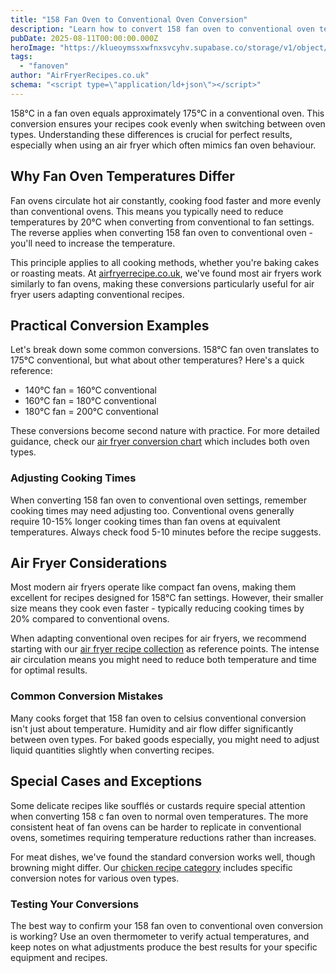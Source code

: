 ```yaml
---
title: "158 Fan Oven to Conventional Oven Conversion"
description: "Learn how to convert 158 fan oven to conventional oven temps for perfect baking results every time with our easy guide."
pubDate: 2025-08-11T00:00:00.000Z
heroImage: "https://klueoymssxwfnxsvcyhv.supabase.co/storage/v1/object/public/md/158-fan-oven-to-conventional-oven-conversion-a16a9004.png"
tags:
  - "fanoven"
author: "AirFryerRecipes.co.uk"
schema: "<script type=\"application/ld+json\"></script>"
---
```


<p>158°C in a fan oven equals approximately 175°C in a conventional oven. This conversion ensures your recipes cook evenly when switching between oven types. Understanding these differences is crucial for perfect results, especially when using an air fryer which often mimics fan oven behaviour.</p>

<h2>Why Fan Oven Temperatures Differ</h2>
<p>Fan ovens circulate hot air constantly, cooking food faster and more evenly than conventional ovens. This means you typically need to reduce temperatures by 20°C when converting from conventional to fan settings. The reverse applies when converting 158 fan oven to conventional oven - you'll need to increase the temperature.</p>
<p>This principle applies to all cooking methods, whether you're baking cakes or roasting meats. At <a href=https://www.airfryerrecipe.co.uk>airfryerrecipe.co.uk</a>, we've found most air fryers work similarly to fan ovens, making these conversions particularly useful for air fryer users adapting conventional recipes.</p>

<h2>Practical Conversion Examples</h2>
<p>Let's break down some common conversions. 158°C fan oven translates to 175°C conventional, but what about other temperatures? Here's a quick reference:</p>
<ul>
<li>140°C fan = 160°C conventional</li>
<li>160°C fan = 180°C conventional</li>
<li>180°C fan = 200°C conventional</li>
</ul>
<p>These conversions become second nature with practice. For more detailed guidance, check our <a href=https://www.airfryerrecipe.co.uk/air-fryer-conversion-chart>air fryer conversion chart</a> which includes both oven types.</p>

<h3>Adjusting Cooking Times</h3>
<p>When converting 158 fan oven to conventional oven settings, remember cooking times may need adjusting too. Conventional ovens generally require 10-15% longer cooking times than fan ovens at equivalent temperatures. Always check food 5-10 minutes before the recipe suggests.</p>

<h2>Air Fryer Considerations</h2>
<p>Most modern air fryers operate like compact fan ovens, making them excellent for recipes designed for 158°C fan settings. However, their smaller size means they cook even faster - typically reducing cooking times by 20% compared to conventional ovens.</p>
<p>When adapting conventional oven recipes for air fryers, we recommend starting with our <a href=https://www.airfryerrecipe.co.uk/recipes>air fryer recipe collection</a> as reference points. The intense air circulation means you might need to reduce both temperature and time for optimal results.</p>

<h3>Common Conversion Mistakes</h3>
<p>Many cooks forget that 158 fan oven to celsius conventional conversion isn't just about temperature. Humidity and air flow differ significantly between oven types. For baked goods especially, you might need to adjust liquid quantities slightly when converting recipes.</p>

<h2>Special Cases and Exceptions</h2>
<p>Some delicate recipes like soufflés or custards require special attention when converting 158 c fan oven to normal oven temperatures. The more consistent heat of fan ovens can be harder to replicate in conventional ovens, sometimes requiring temperature reductions rather than increases.</p>
<p>For meat dishes, we've found the standard conversion works well, though browning might differ. Our <a href=https://www.airfryerrecipe.co.uk/recipe-category/Chicken>chicken recipe category</a> includes specific conversion notes for various oven types.</p>

<h3>Testing Your Conversions</h3>
<p>The best way to confirm your 158 fan oven to conventional oven conversion is working? Use an oven thermometer to verify actual temperatures, and keep notes on what adjustments produce the best results for your specific equipment and recipes.</p>